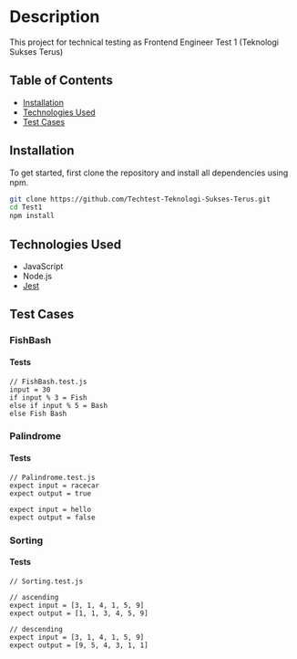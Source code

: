 # Description

This project for technical testing as Frontend Engineer Test 1 (Teknologi Sukses Terus)

## Table of Contents

- [Installation](#installation)
- [Technologies Used](#technologies-used)
- [Test Cases](#test-cases)

## Installation

To get started, first clone the repository and install all dependencies using npm.

```bash
git clone https://github.com/Techtest-Teknologi-Sukses-Terus.git
cd Test1
npm install
```

## Technologies Used

- JavaScript
- Node.js
- [Jest](https://jestjs.io/)

## Test Cases

### FishBash
#### Tests

```
// FishBash.test.js
input = 30
if input % 3 = Fish
else if input % 5 = Bash
else Fish Bash
```

### Palindrome

#### Tests

```
// Palindrome.test.js
expect input = racecar
expect output = true

expect input = hello
expect output = false
```

### Sorting

#### Tests

```
// Sorting.test.js

// ascending
expect input = [3, 1, 4, 1, 5, 9]
expect output = [1, 1, 3, 4, 5, 9]

// descending
expect input = [3, 1, 4, 1, 5, 9]
expect output = [9, 5, 4, 3, 1, 1]
```